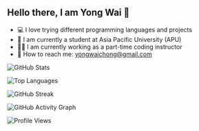 ## Hello there, I am Yong Wai 👋

- 💻 I love trying different programming languages and projects 
- 🏫 I am currently a student at Asia Pacific University (APU) 
- 👨‍🏫 I am currently working as a part-time coding instructor 
- 📧 How to reach me: [yongwaichong@gmail.com](mailto:yongwaichong@gmail.com)

![GitHub Stats](https://github-readme-stats.vercel.app/api?username=yonugy&show_icons=true&theme=dark)

![Top Languages](https://github-readme-stats.vercel.app/api/top-langs/?username=yonugy&layout=compact&theme=dark)

![GitHub Streak](https://github-readme-streak-stats.herokuapp.com/?user=yonugy&theme=dark)

![GitHub Activity Graph](https://github-readme-activity-graph.vercel.app/graph?username=Yonugy&theme=react-dark)

![Profile Views](https://komarev.com/ghpvc/?username=yonugy&color=blueviolet)
